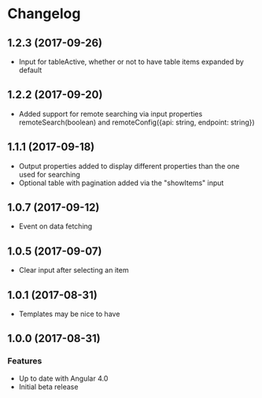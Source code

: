 # Changelog

## 1.2.3 (2017-09-26)
- Input for tableActive, whether or not to have table items expanded by default

## 1.2.2 (2017-09-20)
- Added support for remote searching via input properties remoteSearch(boolean) and remoteConfig({api: string, endpoint: string})

## 1.1.1 (2017-09-18)
- Output properties added to display different properties than the one used for searching
- Optional table with pagination added via the "showItems" input

## 1.0.7 (2017-09-12)
- Event on data fetching

## 1.0.5 (2017-09-07)
- Clear input after selecting an item

## 1.0.1 (2017-08-31)
- Templates may be nice to have 

## 1.0.0 (2017-08-31)

### Features
- Up to date with Angular 4.0
- Initial beta release